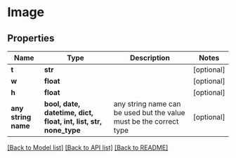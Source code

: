 # Image


## Properties
Name | Type | Description | Notes
------------ | ------------- | ------------- | -------------
**t** | **str** |  | [optional] 
**w** | **float** |  | [optional] 
**h** | **float** |  | [optional] 
**any string name** | **bool, date, datetime, dict, float, int, list, str, none_type** | any string name can be used but the value must be the correct type | [optional]

[[Back to Model list]](../README.md#documentation-for-models) [[Back to API list]](../README.md#documentation-for-api-endpoints) [[Back to README]](../README.md)


